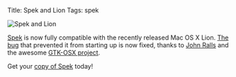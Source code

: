 Title: Spek and Lion
Tags: spek

![Spek and Lion][]

[Spek][] is now fully compatible with the recently released Mac OS X
Lion. [The bug][] that prevented it from starting up is now fixed,
thanks to [John Ralls][] and the awesome [GTK-OSX project][].

Get your [copy of Spek][] today!

  [Spek and Lion]: http://versia.com/wp-content/uploads/2011/08/spek-lion.png
    "Spek and Lion"
  [Spek]: http://www.spek-project.org
  [The bug]: http://code.google.com/p/spek/issues/detail?id=51
  [John Ralls]: https://github.com/jralls/
  [GTK-OSX project]: http://gtk-osx.sourceforge.net/
  [copy of Spek]: http://code.google.com/p/spek/downloads/list
